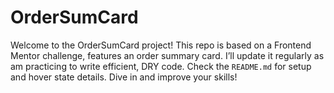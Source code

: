 # OrderSumCard
 Welcome to the OrderSumCard project! This repo is based on a Frontend Mentor challenge, features an order summary card. I’ll update it regularly as am practicing to write efficient, DRY code. Check the `README.md` for setup and hover state details. Dive in and improve your skills!
